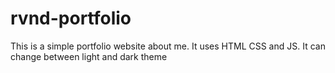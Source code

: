 # rvnd-portfolio
This is a simple portfolio website about me. 
It uses HTML CSS and JS. 
It can change between light and dark theme
